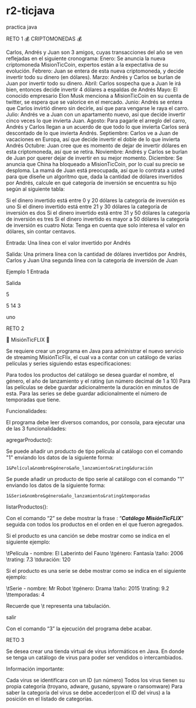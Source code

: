 # r2-ticjava
practica java

RETO 1
💰 CRIPTOMONEDAS  💰

Carlos, Andrés y Juan son 3 amigos, cuyas transacciones del año se ven reflejadas en el siguiente cronograma: 
Enero: Se anuncia la nueva criptomoneda MisionTicCoin, expertos están a la expectativa de su evolución.
Febrero: Juan se entera de esta nueva criptomoneda, y decide invertir todo su dinero (en dólares).
Marzo: Andrés y Carlos se burlan de Juan por invertir todo su dinero.
Abril: Carlos sospecha que a Juan le irá bien, entonces decide invertir 4 dólares a espaldas de Andrés
Mayo: El conocido empresario Elon Musk menciona a MisionTicCoin en su cuenta de twitter, se espera que se valorice en el mercado.
Junio: Andrés se entera que Carlos invirtió dinero sin decirle, así que para vengarse le raya el carro.  
Julio: Andrés ve a Juan con un apartamento nuevo, así que decide invertir cinco veces lo que invierta Juan.
Agosto: Para pagarle el arreglo del carro, Andrés y Carlos llegan a un acuerdo de que todo lo que invierta Carlos será descontado de lo que invierta Andrés.
Septiembre: Carlos ve a Juan de vacaciones en Europa, así que decide invertir el doble de lo que invierta Andrés
Octubre: Juan cree que es momento de dejar de invertir dólares en esta criptomoneda, así que se retira.
Noviembre: Andrés y Carlos se burlan de Juan por querer dejar de invertir en su mejor momento.
Diciembre: Se anuncia que China ha bloqueado a MisionTicCoin, por lo cual su precio se desploma.
La mamá de Juan está preocupada, así que lo contrata a usted para que diseñe un algoritmo que, dada la cantidad de dólares invertidos por Andrés, calcule en qué categoría de inversión se encuentra su hijo según al siguiente tabla:

Si el dinero invertido está entre 0 y 20 dólares la categoría de inversión es uno
Si el dinero invertido está entre 21 y 30 dólares la categoría de inversión es dos
Si el dinero invertido está entre 31 y 50 dólares la categoría de inversión es tres
Si el dinero invertido es mayor a 50 dólares la categoría de inversión es cuatro
Nota: Tenga en cuenta que solo interesa el valor en dólares, sin contar centavos.

Entrada:
Una línea con el valor invertido por Andrés

Salida:
Una primera línea con la cantidad de dólares invertidos por Andrés, Carlos y  Juan
Una segunda línea con la categoría de inversión de Juan

Ejemplo 1
Entrada               

Salida

5

5 14 3

uno


RETO 2

🎥 MisiónTicFLIX 🎥


Se requiere crear un programa en Java para administrar el nuevo servicio de streaming MisiónTicFlix, el cual va a contar con un catálogo de varias películas y series siguiendo estas especificaciones:

Para todos los productos del catálogo se desea guardar el nombre, el género, el año de lanzamiento y el rating (un número decimal de 1 a 10)
Para las películas se debe guardar adicionalmente la duración en minutos de esta.
Para las series se debe guardar adicionalmente el número de temporadas que tiene.


Funcionalidades:

El programa debe leer diversos comandos, por consola, para ejecutar una de las 3 funcionalidades:

agregarProducto():

Se puede añadir un producto de tipo película al catálogo con el comando "1" enviando los datos de la siguiente forma:

    1&Película&nombre&género&año_lanzamiento&rating&duración

Se puede añadir un producto de tipo serie al catálogo con el comando "1" enviando los datos de la siguiente forma:

    1&Serie&nombre&género&año_lanzamiento&rating&temporadas


listarProductos():

Con el comando “2” se debe mostrar la frase : “***Catálogo MisiónTicFLIX***” seguida con todos los productos en el orden en el que fueron agregados.

Si el producto es una canción se debe mostrar como se indica en el siguiente ejemplo:

\tPelícula - nombre: El Laberinto del Fauno
\tgénero: Fantasía
\taño: 2006
\trating: 7.3
\tduración: 120

Si el producto es una serie se debe mostrar como se indica en el siguiente ejemplo:

\tSerie - nombre: Mr Robot
\tgénero: Drama
\taño: 2015
\trating: 9.2
\ttemporadas: 4


Recuerde que \t representa una tabulación.


salir

Con el comando “3” la ejecución del programa debe acabar.

RETO 3

Se desea crear una tienda virtual de virus informáticos en Java. En donde se tenga un catálogo de virus para poder ser vendidos o intercambiados. 


Información importante:

Cada virus se identificara con un ID (un número)
Todos los virus tienen su propia categoría (troyano, adware, gusano, spyware o ransomware)
Para saber la categoría del virus se debe acceder(con el ID del virus) a la posición en  el listado de categorías. 

